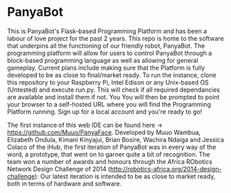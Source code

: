 # PanyaBot
This is PanyaBot's Flask-based Programming Platform and has been a labour of love project for the past 2 years. 
This repo is home to the software that underpins all the functioning of our friendly robot, PanyaBot. The programming
 platform will allow for users to control PanyaBot through a block-based programming language as well as allowing for 
 general gameplay. Current plans include making sure that the Platform is fully developed to be as close to final/market
 ready. To run the instance, clone this repository to your Raspberry Pi, Intel Edison or any Unix-based
 OS (Untested) and execute run.py. This will check if all required dependancies are available and install them if not. You
 You will then be prompted to point your browser to a self-hosted URL where you will find the Programming Platform running.
 Sign up for a local account and you're ready to go!

The first instance of this web IDE can be found here -> https://github.com/Muuo/PanyaFace. Developed by Muuo Wambua, 
Elizabeth Ondula, Kimani Kinyajui, Brian Bosire, Wachira Ndaiga and Jessica Colaco of the iHub, the first iteration
 of PanyaBot was in every way of the word, a prototype, that went on to garner quite a bit of recognition. The team
  won a number of awards and honours through the Africa RObotics Network Design Challenge of 2014 
  (http://robotics-africa.org/2014-design-challenge).
Our latest iteration is intended to be as close to market ready, both in terms of hardware and software. 
